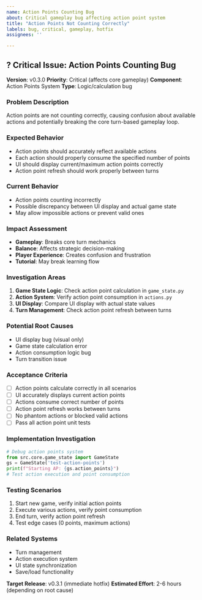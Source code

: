 ```yaml
---
name: Action Points Counting Bug
about: Critical gameplay bug affecting action point system
title: "Action Points Not Counting Correctly"
labels: bug, critical, gameplay, hotfix
assignees: ''

---
```


## ? Critical Issue: Action Points Counting Bug

**Version**: v0.3.0
**Priority**: Critical (affects core gameplay)
**Component**: Action Points System
**Type**: Logic/calculation bug

### Problem Description
Action points are not counting correctly, causing confusion about available actions and potentially breaking the core turn-based gameplay loop.

### Expected Behavior
- Action points should accurately reflect available actions
- Each action should properly consume the specified number of points
- UI should display current/maximum action points correctly
- Action point refresh should work properly between turns

### Current Behavior
- Action points counting incorrectly
- Possible discrepancy between UI display and actual game state
- May allow impossible actions or prevent valid ones

### Impact Assessment
- **Gameplay**: Breaks core turn mechanics
- **Balance**: Affects strategic decision-making
- **Player Experience**: Creates confusion and frustration
- **Tutorial**: May break learning flow

### Investigation Areas
1. **Game State Logic**: Check action point calculation in `game_state.py`
2. **Action System**: Verify action point consumption in `actions.py`
3. **UI Display**: Compare UI display with actual state values
4. **Turn Management**: Check action point refresh between turns

### Potential Root Causes
- UI display bug (visual only)
- Game state calculation error
- Action consumption logic bug
- Turn transition issue

### Acceptance Criteria
- [ ] Action points calculate correctly in all scenarios
- [ ] UI accurately displays current action points
- [ ] Actions consume correct number of points
- [ ] Action point refresh works between turns
- [ ] No phantom actions or blocked valid actions
- [ ] Pass all action point unit tests

### Implementation Investigation
```python
# Debug action points system
from src.core.game_state import GameState
gs = GameState('test-action-points')
print(f"Starting AP: {gs.action_points}")
# Test action execution and point consumption
```

### Testing Scenarios
1. Start new game, verify initial action points
2. Execute various actions, verify point consumption
3. End turn, verify action point refresh
4. Test edge cases (0 points, maximum actions)

### Related Systems
- Turn management
- Action execution system
- UI state synchronization
- Save/load functionality

**Target Release**: v0.3.1 (immediate hotfix)
**Estimated Effort**: 2-6 hours (depending on root cause)
